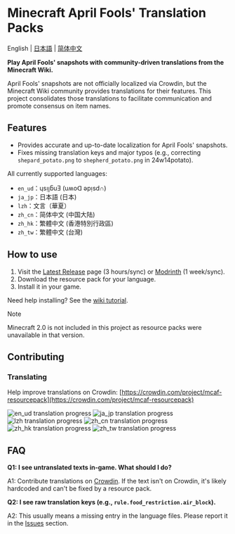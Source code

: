 # Minecraft April Fools' Translation Packs

English | [日本語](README.ja.md) | [简体中文](README.zh-cn.md)

**Play April Fools' snapshots with community-driven translations from the Minecraft Wiki.**

April Fools' snapshots are not officially localized via Crowdin, but the Minecraft Wiki community provides translations for their features. This project consolidates those translations to facilitate communication and promote consensus on item names.

## Features

- Provides accurate and up-to-date localization for April Fools' snapshots.
- Fixes missing translation keys and major typos (e.g., correcting `shepard_potato.png` to `shepherd_potato.png` in 24w14potato).

All currently supported languages:

- `en_ud`：ɥsᴉꞁᵷuƎ (uʍoᗡ ǝpᴉsd∩)
- `ja_jp`：日本語 (日本)
- `lzh`：文言（華夏）
- `zh_cn`：简体中文 (中国大陆)
- `zh_hk`：繁體中文 (香港特別行政區)
- `zh_tw`：繁體中文 (台灣)

## How to use

1. Visit the [Latest Release](https://github.com/mc-wiki/mcaf-resourcepack/releases/latest) page (3 hours/sync) or [Modrinth](https://modrinth.com/resourcepack/april-fools-translation) (1 week/sync).
2. Download the resource pack for your language.
3. Install it in your game.

Need help installing? See the [wiki tutorial](https://minecraft.wiki/w/Tutorial:Loading_a_resource_pack).

> [!NOTE]
> Minecraft 2.0 is not included in this project as resource packs were unavailable in that version.

## Contributing

### Translating

Help improve translations on Crowdin:
[https://crowdin.com/project/mcaf-resourcepack](https://crowdin.com/project/mcaf-resourcepack)

![en_ud translation progress](https://img.shields.io/badge/dynamic/json?color=blue&label=en_ud&style=flat&logo=crowdin&query=%24.progress.0.data.translationProgress&url=https%3A%2F%2Fbadges.awesome-crowdin.com%2Fstats-15691355-777584-update.json)
![ja_jp translation progress](https://img.shields.io/badge/dynamic/json?color=blue&label=ja_jp&style=flat&logo=crowdin&query=%24.progress.1.data.translationProgress&url=https%3A%2F%2Fbadges.awesome-crowdin.com%2Fstats-15691355-777584-update.json)
![lzh translation progress](https://img.shields.io/badge/dynamic/json?color=blue&label=lzh&style=flat&logo=crowdin&query=%24.progress.2.data.translationProgress&url=https%3A%2F%2Fbadges.awesome-crowdin.com%2Fstats-15691355-777584-update.json)
![zh_cn translation progress](https://img.shields.io/badge/dynamic/json?color=blue&label=zh_cn&style=flat&logo=crowdin&query=%24.progress.3.data.translationProgress&url=https%3A%2F%2Fbadges.awesome-crowdin.com%2Fstats-15691355-777584-update.json)
![zh_hk translation progress](https://img.shields.io/badge/dynamic/json?color=blue&label=zh_hk&style=flat&logo=crowdin&query=%24.progress.4.data.translationProgress&url=https%3A%2F%2Fbadges.awesome-crowdin.com%2Fstats-15691355-777584-update.json)
![zh_tw translation progress](https://img.shields.io/badge/dynamic/json?color=blue&label=zh_tw&style=flat&logo=crowdin&query=%24.progress.5.data.translationProgress&url=https%3A%2F%2Fbadges.awesome-crowdin.com%2Fstats-15691355-777584-update.json)

## FAQ

**Q1: I see untranslated texts in-game. What should I do?**

A1: Contribute translations on [Crowdin](#translating). If the text isn't on Crowdin, it's likely hardcoded and can't be fixed by a resource pack.

**Q2: I see raw translation keys (e.g., `rule.food_restriction.air_block`).**

A2: This usually means a missing entry in the language files. Please report it in the [Issues](https://github.com/mc-wiki/mcaf-resourcepack/issues) section.

